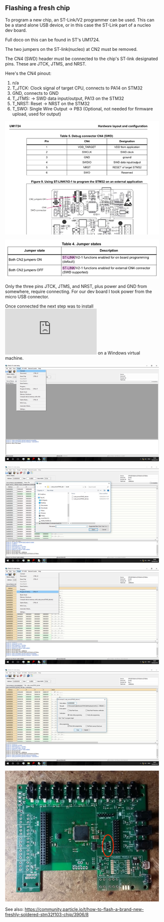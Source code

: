 ## Flashing a fresh chip

To program a new chip, an ST-Link/V2 programmer can be used. This can be a stand alone USB device, or in this case the ST-Link part of a nucleo dev board.

Full doco on this can be found in ST's UM1724.

The two jumpers on the ST-link(nucleo) at CN2 must be removed.

The CN4 (SWD) header must be connected to the chip's ST-link designated pins. These are JTCK, JTMS, and NRST.

Here's the CN4 pinout:
1.    n/a
2.    T_JTCK: Clock signal of target CPU, connects to PA14 on STM32
3.    GND, connects to GND
4.    T_JTMS: -> SWD data input/output, PA13 on the STM32
5.    T_NRST: Reset -> NRST on the STM32
6.    T_SWO: Single Wire Output -> PB3 (Optional, not needed for firmware upload, used for output)

![UM1724_CN2.png](../images/fresh-flash/UM1724_programmer_pins.png)

![UM1724_CN4.png](../images/fresh-flash/UM1724_embedded-jumper-setting.png)

Only the three pins JTCK, JTMS, and NRST, plus power and GND from somewhere, require connecting. For our dev board I took power from the micro USB connector.

Once connected the next step was to install ![ST-Util](https://my.st.com/content/my_st_com/en/products/development-tools/software-development-tools/stm32-software-development-tools/stm32-programmers/stsw-link004.html) on a Windows virtual machine.

![ST-Util_step1](../images/fresh-flash/1.jpeg)

![ST-Util_step2](../images/fresh-flash/2.jpeg)

![ST-Util_step3](../images/fresh-flash/3.jpeg)

![ST-Util_step4](../images/fresh-flash/4.jpeg)

![st-link_location](../images/fresh-flash/st-link_header.jpg)


See also:
https://community.particle.io/t/how-to-flash-a-brand-new-freshly-soldered-stm32f103-chip/3906/8